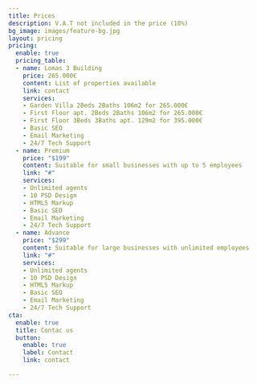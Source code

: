 ```yaml
---
title: Prices
description: V.A.T not included in the price (10%)
bg_image: images/feature-bg.jpg
layout: pricing
pricing:
  enable: true
  pricing_table:
  - name: Lomas 3 Building
    price: 265.000€
    content: List of properties available
    link: contact
    services:
    - Garden Villa 2Beds 2Baths 106m2 for 265.000€
    - First Floor apt. 2Beds 2Baths 106m2 for 265.000€
    - First Floor 3Beds 3Baths apt. 129m2 for 395.000€
    - Basic SEO
    - Email Marketing
    - 24/7 Tech Support
  - name: Premium
    price: "$199"
    content: Suitable for small businesses with up to 5 employees
    link: "#"
    services:
    - Unlimited agents
    - 10 PSD Design
    - HTML5 Markup
    - Basic SEO
    - Email Marketing
    - 24/7 Tech Support
  - name: Advance
    price: "$299"
    content: Suitable for large businesses with unlimited employees
    link: "#"
    services:
    - Unlimited agents
    - 10 PSD Design
    - HTML5 Markup
    - Basic SEO
    - Email Marketing
    - 24/7 Tech Support
cta:
  enable: true
  title: Contac us
  button:
    enable: true
    label: Contact
    link: contact

---
```

